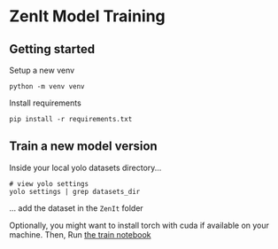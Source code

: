 # ZenIt Model Training

## Getting started

Setup a new venv
```shell
python -m venv venv
```

Install requirements
```shell
pip install -r requirements.txt
```

## Train a new model version
Inside your local yolo datasets directory...

```shell
# view yolo settings
yolo settings | grep datasets_dir
```
... add the dataset in the `ZenIt` folder

Optionally, you might want to install torch with cuda if available on your machine.
Then, Run [the train notebook](notebook/train_model.ipynb)